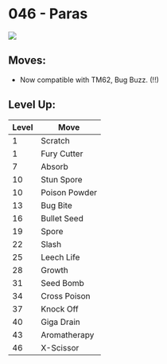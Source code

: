 # 046 - Paras
![][046]

## Moves:

 - Now compatible with TM62, Bug Buzz. (!!)

## Level Up:

Level | Move
---   | ---
  1   | Scratch
  1   | Fury Cutter
  7   | Absorb
 10   | Stun Spore
 10   | Poison Powder
 13   | Bug Bite
 16   | Bullet Seed
 19   | Spore
 22   | Slash
 25   | Leech Life
 28   | Growth
 31   | Seed Bomb
 34   | Cross Poison
 37   | Knock Off
 40   | Giga Drain
 43   | Aromatherapy
 46   | X-Scissor



[046]: /img/pokemon/046.png

